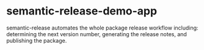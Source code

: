 # semantic-release-demo-app 
semantic-release automates the whole package release workflow including: determining the next version number, generating the release notes, and publishing the package.
 
 
 





